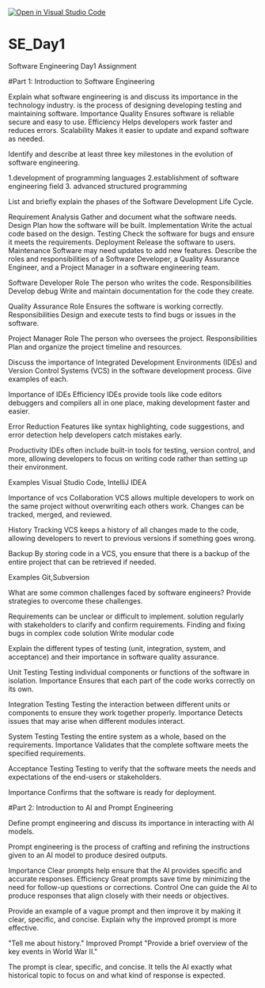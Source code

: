 [![Open in Visual Studio Code](https://classroom.github.com/assets/open-in-vscode-2e0aaae1b6195c2367325f4f02e2d04e9abb55f0b24a779b69b11b9e10269abc.svg)](https://classroom.github.com/online_ide?assignment_repo_id=15561555&assignment_repo_type=AssignmentRepo)
# SE_Day1
Software Engineering Day1 Assignment

#Part 1: Introduction to Software Engineering

Explain what software engineering is and discuss its importance in the technology industry.
is the process of designing developing testing and maintaining software.
Importance
Quality
Ensures software is reliable secure and easy to use.
Efficiency
Helps developers work faster and reduces errors.
Scalability
Makes it easier to update and expand software as needed.

Identify and describe at least three key milestones in the evolution of software engineering.

1.development of programming languages
2.establishment of software engineering field
3. advanced structured programming 

List and briefly explain the phases of the Software Development Life Cycle.

Requirement Analysis
Gather and document what the software needs.
Design
Plan how the software will be built. 
Implementation
Write the actual code based on the design. 
Testing
Check the software for bugs and ensure it meets the requirements.
Deployment
Release the software to users.
Maintenance 
Software may need updates to add new features.
Describe the roles and responsibilities of a Software Developer, a Quality Assurance Engineer, and a Project Manager in a software engineering team.

Software Developer
Role
The person who writes the code.
Responsibilities
Develop debug Write and maintain documentation for the code they create.

Quality Assurance
Role
Ensures the software is working correctly.
Responsibilities
Design and execute tests to find bugs or issues in the software.

Project Manager
Role
The person who oversees the project.
Responsibilities
Plan and organize the project timeline and resources.

Discuss the importance of Integrated Development Environments (IDEs) and Version Control Systems (VCS) in the software development process. Give examples of each.

Importance of IDEs
Efficiency 
IDEs provide tools like code editors debuggers  and compilers all in one place, making development faster and easier.

Error Reduction
Features like syntax highlighting, code suggestions, and error detection help developers catch mistakes early.

Productivity
IDEs often include built-in tools for testing, version control, and more, allowing developers to focus on writing code rather than setting up their environment.

Examples
Visual Studio Code, IntelliJ IDEA

Importance of vcs
Collaboration
VCS allows multiple developers to work on the same project without overwriting each others work. Changes can be tracked, merged, and reviewed.

History Tracking
VCS keeps a history of all changes made to the code, allowing developers to revert to previous versions if something goes wrong.

Backup
By storing code in a VCS, you ensure that there is a backup of the entire project that can be retrieved if needed.

Examples
Git,Subversion

What are some common challenges faced by software engineers? Provide strategies to overcome these challenges.

Requirements can be unclear or difficult to implement.
solution 
regularly with stakeholders to clarify and confirm requirements.
Finding and fixing bugs in complex code solution 
Write modular code

Explain the different types of testing (unit, integration, system, and acceptance) and their importance in software quality assurance.

Unit Testing
Testing individual components or functions of the software in isolation.
Importance
Ensures that each part of the code works correctly on its own.

Integration Testing
Testing the interaction between different units or components to ensure they work together properly.
Importance
Detects issues that may arise when different modules interact.

System Testing
Testing the entire system as a whole, based on the requirements.
Importance
Validates that the complete software meets the specified requirements.

Acceptance Testing
Testing to verify that the software meets the needs and expectations of the end-users or stakeholders.

Importance
Confirms that the software is ready for deployment.
     
#Part 2: Introduction to AI and Prompt Engineering


Define prompt engineering and discuss its importance in interacting with AI models.

Prompt engineering is the process of crafting and refining the instructions given to an AI model to produce desired outputs. 

Importance 
Clear prompts help ensure that the AI provides specific and accurate responses.
Efficiency
Great prompts save time by minimizing the need for follow-up questions or corrections.
Control
One can guide the AI to produce responses that align closely with their needs or objectives.

Provide an example of a vague prompt and then improve it by making it clear, specific, and concise. Explain why the improved prompt is more effective.

"Tell me about history."
Improved Prompt
"Provide a brief overview of the key events in World War II."

The prompt is clear, specific, and concise. It tells the AI exactly what historical topic to focus on and what kind of response is expected.



